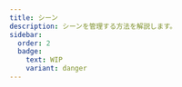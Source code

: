 ```yaml
---
title: シーン
description: シーンを管理する方法を解説します。
sidebar:
  order: 2
  badge:
    text: WIP
    variant: danger
---
```


